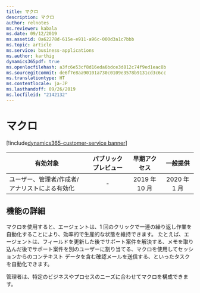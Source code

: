 ```yaml
---
title: マクロ
description: マクロ
author: relnotes
ms.reviewer: kabala
ms.date: 09/12/2019
ms.assetid: 0a62278d-615e-e911-a96c-000d3a1c7bbb
ms.topic: article
ms.service: business-applications
ms.author: karthig
dynamics365pdf: true
ms.openlocfilehash: a3fc6e53cf8d16eda6bdce3d812c74f9ed1eac8b
ms.sourcegitcommit: de6f7e8aa90101a730c0109e3578b9131cd3c6cc
ms.translationtype: HT
ms.contentlocale: ja-JP
ms.lasthandoff: 09/26/2019
ms.locfileid: "2142132"
---
```

# <a name="macros"></a>マクロ
[!include[dynamics365-customer-service banner](../includes/dynamics365-customer-service.md)]

| 有効対象    |  パブリック プレビュー | 早期アクセス | 一般提供 | 
| ---------- | :----------: |:----------: |:----------: |
|ユーザー、管理者/作成者/アナリストによる有効化|-|2019 年 10 月| 2020 年 1 月|






## <a name="feature-details"></a>機能の詳細
<!--feature detail start -->
マクロを使用すると、エージェントは、1 回のクリックで一連の繰り返し作業を自動化することにより、効率的で生産的な状態を維持できます。 たとえば、エージェントは、フィールドを更新した後でサポート案件を解決する、メモを取り込んだ後でサポート案件を別のユーザーに割り当てる、マクロを使用してセッションからのコンテキスト データを含む確認メールを送信する、といったタスクを自動化できます。 

管理者は、特定のビジネスやプロセスのニーズに合わせてマクロを構成できます。
<!--feature detail end -->












